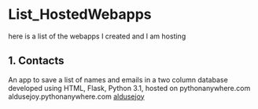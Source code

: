 # List_HostedWebapps
here is a list of the webapps I created and I am hosting

## 1. Contacts
An app to save a list of names and emails in a two column database
developed using HTML, Flask, Python 3.1, hosted on pythonanywhere.com
aldusejoy.pythonanywhere.com
[aldusejoy](https://aldusejoy.pythonanywhere.com/)
